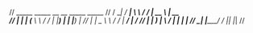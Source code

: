 //     _____    _____  __      __  _____    _____
//    / ____|  / ____| \ \    / / |  __ \  |  __ \
//   | |      | (___    \ \  / /  | |__) | | |__) |
//   | |       \___ \    \ \/ /   |  ___/  |  ___/
//   | |____   ____) |    \  /    | |      | |
//    \_____| |_____/      \/     |_|      |_|
//
